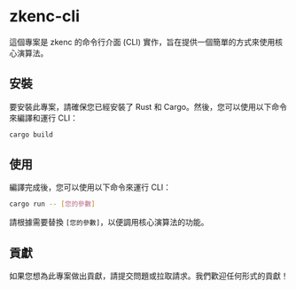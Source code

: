 # zkenc-cli

這個專案是 zkenc 的命令行介面 (CLI) 實作，旨在提供一個簡單的方式來使用核心演算法。

## 安裝

要安裝此專案，請確保您已經安裝了 Rust 和 Cargo。然後，您可以使用以下命令來編譯和運行 CLI：

```bash
cargo build
```

## 使用

編譯完成後，您可以使用以下命令來運行 CLI：

```bash
cargo run -- [您的參數]
```

請根據需要替換 `[您的參數]`，以便調用核心演算法的功能。

## 貢獻

如果您想為此專案做出貢獻，請提交問題或拉取請求。我們歡迎任何形式的貢獻！